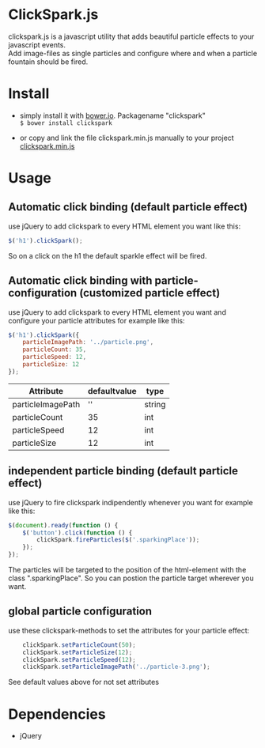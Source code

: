 # ClickSpark.js

clickspark.js is a javascript utility that adds beautiful particle effects to your javascript events.    
Add image-files as single particles and configure where and when a particle fountain should be fired.

# Install

- simply install it with <a href="http://bower.io">bower.io</a>. Packagename "clickspark"    
`$ bower install clickspark`

- or copy and link the file clickspark.min.js manually to your project    
[clickspark.min.js][0]
 
 [0]: https://github.com/ymc-thzi/clickspark.js/blob/master/dist/clickspark.min.js


# Usage

## Automatic click binding (default particle effect)

use jQuery to add clickspark to every HTML element you want like this:

```javascript
$('h1').clickSpark();
```

So on a click on the h1 the default sparkle effect will be fired.

## Automatic click binding with particle-configuration (customized particle effect)

use jQuery to add clickspark to every HTML element you want and configure your particle attributes for example like this:

```javascript
$('h1').clickSpark({     
    particleImagePath: '../particle.png',     
    particleCount: 35,     
    particleSpeed: 12,     
    particleSize: 12     
});
```

| Attribute             | defaultvalue  | type   |
| --------------------- | ------------- | -----  |
| particleImagePath     | ''            | string |
| particleCount         | 35            | int    |
| particleSpeed         | 12            | int    |
| particleSize          | 12            | int    |

## independent particle binding (default particle effect)

use jQuery to fire clickspark indipendently whenever you want for example like this:

```javascript
$(document).ready(function () {
    $('button').click(function () {
        clickSpark.fireParticles($('.sparkingPlace'));
    });
});
```

The particles will be targeted to the position of the html-element with the class ".sparkingPlace". So you can postion the 
particle target wherever you want.

## global particle configuration

use these clickspark-methods to set the attributes for your particle effect:

```javascript
    clickSpark.setParticleCount(50);
    clickSpark.setParticleSize(12);
    clickSpark.setParticleSpeed(12);
    clickSpark.setParticleImagePath('../particle-3.png');
```

See default values above for not set attributes 

# Dependencies
* jQuery



